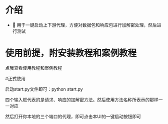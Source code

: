 # 介绍

- 👋 用于一键启动上下游代理，方便对数据包和响应包进行加解密处理，然后进行测试

# 使用前提，附安装教程和案例教程

点我查看使用教程和案例教程

#正式使用

启动start.py文件即可：python start.py





四个输入框代表的是请求、响应的加解密方法。然后使用方法名称所表示的那样一一对应



然后打开你本地的三个端口的代理，即可点击本UI的一键启动按钮即可
